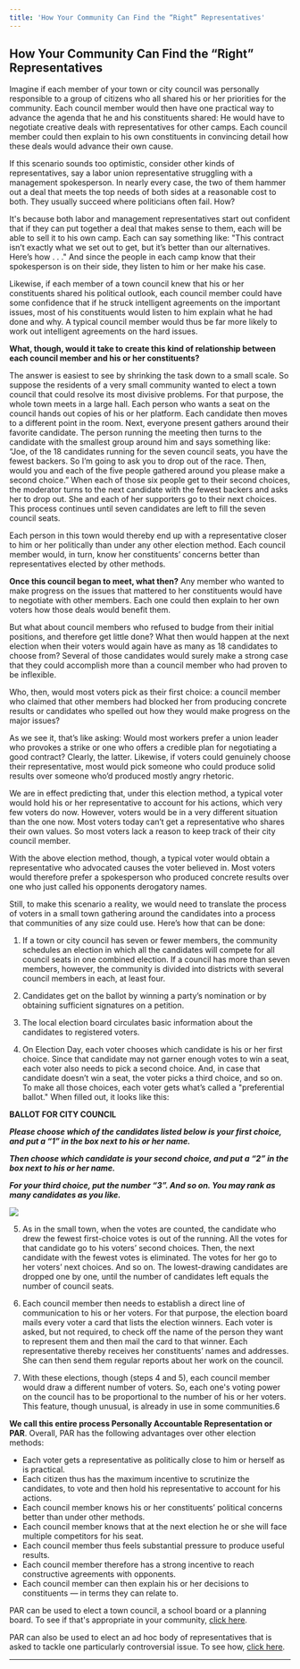 ```yaml
---
title: 'How Your Community Can Find the “Right” Representatives'
---
```


## How Your Community Can Find the “Right” Representatives

Imagine if each member of your town or city council was personally responsible to a group of citizens who all shared his or her priorities for the community. Each council member would then have one practical way to advance the agenda that he and his constituents shared: He would have to negotiate creative deals with representatives for other camps. Each council member could then explain to his own constituents in convincing detail how these deals would advance their own cause.

If this scenario sounds too optimistic, consider other kinds of representatives, say a labor union representative struggling with a management spokesperson. In nearly every case, the two of them hammer out a deal that meets the top needs of both sides at a reasonable cost to both. They usually succeed where politicians often fail. How?

It's because both labor and management representatives start out confident that if they can put together a deal that makes sense to them, each will be able to sell it to his own camp. Each can say something like: "This contract isn’t exactly what we set out to get, but it’s better than our alternatives. Here’s how . . ." And since the people in each camp know that their spokesperson is on their side, they listen to him or her make his case.

Likewise, if each member of a town council knew that his or her constituents shared his political outlook, each council member could have some confidence that if he struck intelligent agreements on the important issues, most of his constituents would listen to him explain what he had done and why. A typical council member would thus be far more likely to work out intelligent agreements on the hard issues.

**What, though, would it take to create this kind of relationship between each council member and his or her constituents?**

The answer is easiest to see by shrinking the task down to a small scale. So suppose the residents of a very small community wanted to elect a town council that could resolve its most divisive problems. For that purpose, the whole town meets in a large hall. Each person who wants a seat on the council hands out copies of his or her platform. Each candidate then moves to a different point in the room. Next, everyone present gathers around their favorite candidate. The person running the meeting then turns to the candidate with the smallest group around him and says something like: “Joe, of the 18 candidates running for the seven council seats, you have the fewest backers. So I’m going to ask you to drop out of the race. Then, would you and each of the five people gathered around you please make a second choice.” When each of those six people get to their second choices, the moderator turns to the next candidate with the fewest backers and asks her to drop out. She and each of her supporters go to their next choices. This process continues until seven candidates are left to fill the seven council seats.

Each person in this town would thereby end up with a representative closer to him or her politically than under any other election method. Each council member would, in turn, know her constituents’ concerns better than representatives elected by other methods.

**Once this council began to meet, what then?** Any member who wanted to make progress on  the issues that mattered to her constituents would have to negotiate with other members. Each one could then explain to her own voters how those deals would benefit them.

But what about council members who refused to budge from their initial positions, and therefore get little done? What then would happen at the next election when their voters would again have as many as 18 candidates to choose from? Several of those candidates would surely make a strong case that they could accomplish more than a council member who had proven to be inflexible.

Who, then, would most voters pick as their first choice: a council member who claimed that other members had blocked her from producing concrete results or candidates who spelled out how they would make progress on the major issues?

As we see it, that’s like asking: Would most workers prefer a union leader who provokes a strike or one who offers a credible plan for negotiating a good contract? Clearly, the latter. Likewise, if voters could genuinely choose their representative, most would pick someone who could produce solid results over someone who’d produced mostly angry rhetoric.

We are in effect predicting that, under this election method, a typical voter would hold his or her representative to account for his actions, which very few voters do now. However, voters would be in a very different situation than the one now. Most voters today can’t get a representative who shares their own values. So most voters lack a reason to keep track of their city council member.

With the above election method, though, a typical voter would obtain a representative who advocated causes the voter believed in. Most voters would therefore prefer a spokesperson who produced concrete results over one who just called his opponents derogatory names.

Still, to make this scenario a reality, we would need to translate the process of voters in a small town gathering around the candidates into a process that communities of any size could use. Here’s how that can be done:

1) If a town or city council has seven or fewer members, the community schedules an election in which all the candidates will compete for all council seats in one combined election. If a council has more than seven members, however, the community is divided into districts with several council members in each, at least four.

2) Candidates get on the ballot by winning a party’s nomination or by obtaining sufficient signatures on a petition.

3) The local election board circulates basic information about the candidates to registered voters.

4) On Election Day, each voter chooses which candidate is his or her first choice. Since that candidate may not garner enough votes to win a seat, each voter also needs to pick a second choice. And, in case that candidate doesn’t win a seat, the voter picks a third choice, and so on. To make all those choices, each voter gets what’s called a "preferential ballot." When filled out, it looks like this:

**BALLOT FOR CITY COUNCIL**

_**Please choose which of the candidates listed below is your first choice, and put a “1” in the box next to his or her name.**_

_**Then choose which candidate is your second choice, and put a “2” in the box next to his or her name.**_

_**For your third choice, put the number “3”. And so on. You may rank as many candidates as you like.**_

![][1]

5) As in the small town, when the votes are counted, the candidate who drew the fewest first-choice votes is out of the running. All the votes for that candidate go to his voters’ second choices. Then, the next candidate with the fewest votes is eliminated. The votes for her go to her voters’ next choices. And so on. The lowest-drawing candidates are dropped one by one, until the number of candidates left equals the number of council seats.

6) Each council member then needs to establish a direct line of communication to his or her voters. For that purpose, the election board mails every voter a card that lists the election winners. Each voter is asked, but not required, to check off the name of the person they want to represent them and then mail the card to that winner. Each representative thereby receives her constituents’ names and addresses. She can then send them regular reports about her work on the council.

7) With these elections, though (steps 4 and 5), each council member would draw a different number of voters. So, each one's voting power on the council has to be proportional to the number of his or her voters. This feature, though unusual, is already in use in some communities.6

**We call this entire process Personally Accountable Representation or PAR**. Overall, PAR has the following advantages over other election methods:

  * Each voter gets a representative as politically close to him or herself as is practical.
  * Each citizen thus has the maximum incentive to scrutinize the candidates, to vote and then hold his representative to account for his actions.
  * Each council member knows his or her constituents’ political concerns better than under other methods.
  * Each council member knows that at the next election he or she will face multiple competitors for his seat.
  * Each council member thus feels substantial pressure to produce useful results.
  * Each council member therefore has a strong incentive to reach constructive agreements with opponents.
  * Each council member can then explain his or her decisions to constituents — in terms they can relate to.

PAR can be used to elect a town council, a school board or a planning board. To see if that's appropriate in your community, [click here][2].

PAR can also be used to elect an ad hoc body of representatives that is asked to tackle one particularly controversial issue. To see how, [click here][3].

* * *

   [1]: http://genuinerepresentation.org/sites/genuinerepresentation.org/files/u3/ballot3.png
   [2]: http://www.genuinerepresentation.org/content/does-your-community-need-change
   [3]: http://www.genuinerepresentation.org/content/how-community-can-resolve-any-issue